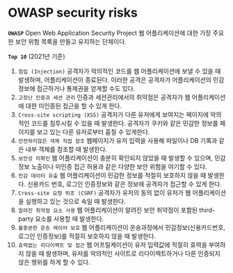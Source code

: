 # OWASP security risks
**`OWASP`** Open Web Application Security Project
웹 어플리케이션에  대한 가장 주요한 보안 위험 목록을 만들고 유지하는 단체이다.

**`Top 10`** (2021년 기준)

1. `침입 (Injection)`  공격자가 악의적인 코드를 웹 어플리케이션에 보낼 수 있을 때 발생하며, 어플리케이션이 종료된다.
    이러한 공격은 공격자가 어플리케이션의 민감정보에 접근하거나 통제권을 얻게할 수도 있다.
2. `고장난 인증과 세션 관리` 인증과 세션관리에서의 취약점은 공격자가 웹 어플리케이션에 대한 미인증된 접근을 할 수 있게 한다.
3. `Cross-site scripting (XSS)` 공격자가 다른 유저에게 보여지는 페이지에 악의적인 코드를 침투시킬 수 있을 때 발생한다.
    공격자가 쿠키와 같은 민감한 정보를 페이지를 보고 있는 다른 유저로부터 훔칠 수 있게한다.
4. `안전하지않은 객체 직접 참조`  웹페이지가 유저 입력을 사용해 파일이나 DB 기록과 같은 내부 객체를 참조할 때 발생한다.
5. `보안성 미확인` 웹 어플리케이션이 충분히 확인되지 않았을 때 발생할 수 있으며, 민감 정보 노출이나 미인증 접근 허용과 같은 다양한 보안 위험을 야기할 수 있다.
6. `민감 데이터 유출` 웹 어플리케이션이 민감한 정보를 적절히 보호하지 않을 때 발생한다.
신용카드 번호, 로그인 인증정보와 같은 정보에 공격자가 접근할 수 있게 한다.
7. `Cross-site 요청 위조 (CSRF)` 공격자가 유저의 동의 없이 유저가 웹 어플리케이션을 실행하고 있는 것으로 속일 때 발생한다.
8. `알려진 취약점 요소 사용`  웹 어플리케이션이 알려진 보안 취약점이 포함된 third-party 요소를 사용할 때 발생한다.
9. `불충분한 운송 레이어 보호`  웹 어플리케이션이 운송과정에서 민감정보(신용카드번호, 로그인 인증정보)를 적절히 보호하지 않을 때 발생한다.
10. `효력없는 리다이렉트 및 접근` 웹 어프릴케이션이 유저 입력값에 적절히 효력을 부여하지 않을 때 발생하며, 유저를 악의적인 사이트로 리다이렉트하거나 다른 인증되지 않은 행위를 하게 할 수 있다.
